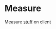 # Measure

Measure [stuff](https://github.com/kristofer-/measure/tree/master/src/measurements) on client
